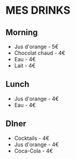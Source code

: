 # MES DRINKS

## Morning
- Jus d'orange - 5€
- Chocolat chaud - 4€
- Eau - 4€
- Lait - 4€

## Lunch
- Jus d'orange - 4€
- Eau - 4€

## DIner
- Cocktails - 4€
- Jus d'orange - 4€
- Coca-Cola - 4€

